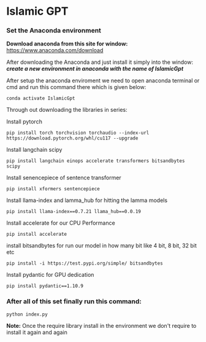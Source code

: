 # Islamic GPT

### Set the Anaconda environment

**Download anaconda from this site for window:**
    https://www.anaconda.com/download

After downloading the Anaconda and just install it simply into the window:
    ***create a new environment in anaconda with the name of IslamicGpt***


After setup the anaconda enviroment we need to open anaconda terminal or cmd and run this command there which is given below:
    
    conda activate IslamicGpt

Through out downloading the libraries in series:

Install pytorch

    pip install torch torchvision torchaudio --index-url https://download.pytorch.org/whl/cu117 --upgrade

Install langchain scipy

    pip install langchain einops accelerate transformers bitsandbytes scipy

Install senencepiece of sentence transformer

    pip install xformers sentencepiece

Install llama-index and lamma_hub for hitting the lamma models

    pip install llama-index==0.7.21 llama_hub==0.0.19

Install accelerate for our CPU Performance

    pip install accelerate

install bitsandbytes for run our model in how many bit like 4 bit, 8 bit, 32 bit etc

    pip install -i https://test.pypi.org/simple/ bitsandbytes

Install pydantic for GPU dedication

    pip install pydantic==1.10.9

### After all of this set finally run this command:

    python index.py


**Note:** Once the require library install in the environment we don't require to install it again and again